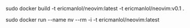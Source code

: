 sudo docker build -t ericmanlol/neovim:latest -t ericmanlol/neovim:v0.1 .


sudo docker run --name nv --rm -i -t ericmanlol/neovim:latest


